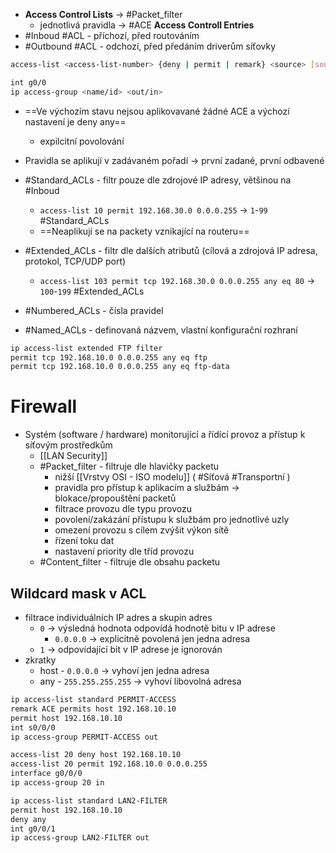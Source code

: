 - **Access Control Lists** -> #Packet_filter 
	- jednotlivá pravidla -> #ACE **Access Controll Entries**
- #Inboud #ACL - příchozí, před routováním
- #Outbound #ACL - odchozí, před předáním driverům síťovky
```bash
access-list <access-list-number> {deny | permit | remark} <source> [source-wildcard] [log]

int g0/0
ip access-group <name/id> <out/in>
```
- ==Ve výchozím stavu nejsou aplikovavané žádné ACE a výchozí nastavení je deny any==
	- expilcitní povolování
- Pravidla se aplikují v zadávaném pořadí -> první zadané, první odbavené
- #Standard_ACLs - filtr pouze dle zdrojové IP adresy, většinou na #Inboud 
	- `access-list 10 permit 192.168.30.0 0.0.0.255` -> `1`-`99` #Standard_ACLs 
	- ==Neaplikují se na packety vznikající na routeru==
- #Extended_ACLs - filtr dle dalších atributů (cílová a zdrojová IP adresa, protokol, TCP/UDP port)
	- `access-list 103 permit tcp 192.168.30.0 0.0.0.255 any eq 80` -> `100`-`199` #Extended_ACLs 

- #Numbered_ACLs - čísla pravidel
- #Named_ACLs - definovaná názvem, vlastní konfigurační rozhraní
```bash
ip access-list extended FTP filter
permit tcp 192.168.10.0 0.0.0.255 any eq ftp
permit tcp 192.168.10.0 0.0.0.255 any eq ftp-data
```
# Firewall
- Systém (software / hardware) monitorující a řídící provoz a přístup k síťovým prostředkům
	- [[LAN Security]]
	- #Packet_filter - filtruje dle hlavičky packetu
		- nižší  [[Vrstvy OSI - ISO modelu]] ( #Síťová  #Transportní )
		- pravidla pro přístup k aplikacím a službám -> blokace/propouštění packetů
		- filtrace provozu dle typu provozu
		- povolení/zakázání přístupu k službám pro jednotlivé uzly
		- omezení provozu s cílem zvýšit výkon sítě
		- řízení toku dat
		- nastavení priority dle tříd provozu
	- #Content_filter - filtruje dle obsahu packetu

## Wildcard mask v ACL
- filtrace individuálních IP adres a skupin adres
	- `0` -> výsledná hodnota odpovídá hodnotě bitu v IP adrese
		- `0.0.0.0` -> explicitně povolená jen jedna adresa
	- `1` -> odpovídající bit v IP adrese je ignorován
- zkratky
	- host - `0.0.0.0` -> vyhoví jen jedna adresa
	- any - `255.255.255.255` -> vyhoví libovolná adresa

```bash
ip access-list standard PERMIT-ACCESS
remark ACE permits host 192.168.10.10
permit host 192.168.10.10
int s0/0/0
ip access-group PERMIT-ACCESS out
```

```bash
access-list 20 deny host 192.168.10.10
access-list 20 permit 192.168.10.0 0.0.0.255
interface g0/0/0
ip access-group 20 in

ip access-list standard LAN2-FILTER
permit host 192.168.10.10
deny any
int g0/0/1
ip access-group LAN2-FILTER out
```